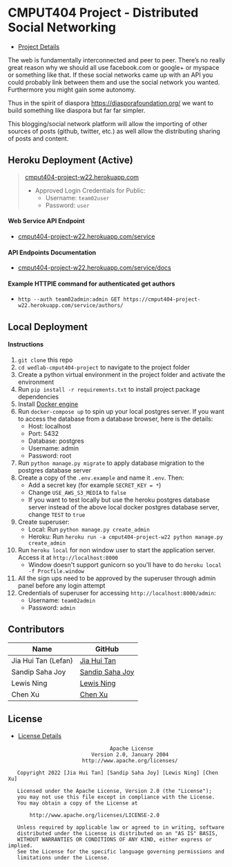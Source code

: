 # CMPUT404 Project - Distributed Social Networking
- [Project Details](/project-details.org)
 
The web is fundamentally interconnected and peer to peer. There’s no really great reason why we should all use facebook.com or google+ or myspace or something like that. If these social networks came up with an API you could probably link between them and use the social network you wanted. Furthermore you might gain some autonomy.

Thus in the spirit of diaspora https://diasporafoundation.org/ we want to build something like diaspora but far far simpler.

This blogging/social network platform will allow the importing of other sources of posts (github, twitter, etc.) as well allow the distributing sharing of posts and content.

## Heroku Deployment (Active)
> [cmput404-project-w22.herokuapp.com](https://cmput404-project-w22.herokuapp.com)
>  - Approved Login Credentials for Public:
>    - Username: `team02user`
>    - Password: `user`
#### Web Service API Endpoint
- [cmput404-project-w22.herokuapp.com/service](https://cmput404-project-w22.herokuapp.com/service)
#### API Endpoints Documentation
- [cmput404-project-w22.herokuapp.com/service/docs](https://cmput404-project-w22.herokuapp.com/service/docs)
#### Example HTTPIE command for authenticated get authors
- `http --auth team02admin:admin GET https://cmput404-project-w22.herokuapp.com/service/authors/`

## Local Deployment
#### Instructions
1. `git clone` this repo
2. `cd wedlab-cmput404-project` to navigate to the project folder
3. Create a python virtual environment in the project folder and activate the environment
4. Run `pip install -r requirements.txt` to install project package dependencies
5. Install [Docker engine](https://docs.docker.com/engine/install/)
6. Run `docker-compose up` to spin up your local postgres server. If you want to access the database from a database browser, here is the details:
   - Host: localhost
   - Port: 5432
   - Database: postgres
   - Username: admin
   - Password: root
6. Run `python manage.py migrate` to apply database migration to the postgres database server
7. Create a copy of the `.env.example` and name it `.env`. Then: 
   - Add a secret key (for example `SECRET_KEY = *`)
   - Change `USE_AWS_S3_MEDIA` to `false`
   - If you want to test locally but use the heroku postgres database server instead of the above local docker postgres database server, change `TEST` to `true`
8. Create superuser:
   - Local: Run `python manage.py create_admin`
   - Heroku: Run `heroku run -a cmput404-project-w22 python manage.py create_admin` 
9. Run `heroku local` for non window user to start the application server. Access it at `http://localhost:8000`
   - Window doesn't support gunicorn so you'll have to do `heroku local -f Procfile.window` 
10. All the sign ups need to be approved by the superuser through admin panel before any login attempt
11. Credentials of superuser for accessing `http://localhost:8000/admin`:
    - Username: `team02admin`
    - Password: `admin`

## Contributors

| Name                  | GitHub                                                  |
| --------------------- | ------------------------------------------------------- |
| Jia Hui Tan (Lefan)   | [Jia Hui Tan](https://github.com/LefanTan)      |
| Sandip Saha Joy       | [Sandip Saha Joy](https://github.com/sandipsahajoy)    |
| Lewis Ning            | [Lewis Ning](https://github.com/lewisning)              |
| Chen Xu               | [Chen Xu](https://github.com/Chen74)                    |

## License

- [License Details](/LICENSE.md)

```
                                 Apache License
                           Version 2.0, January 2004
                        http://www.apache.org/licenses/

   Copyright 2022 [Jia Hui Tan] [Sandip Saha Joy] [Lewis Ning] [Chen Xu]

   Licensed under the Apache License, Version 2.0 (the "License");
   you may not use this file except in compliance with the License.
   You may obtain a copy of the License at

       http://www.apache.org/licenses/LICENSE-2.0

   Unless required by applicable law or agreed to in writing, software
   distributed under the License is distributed on an "AS IS" BASIS,
   WITHOUT WARRANTIES OR CONDITIONS OF ANY KIND, either express or implied.
   See the License for the specific language governing permissions and
   limitations under the License.
   ```
